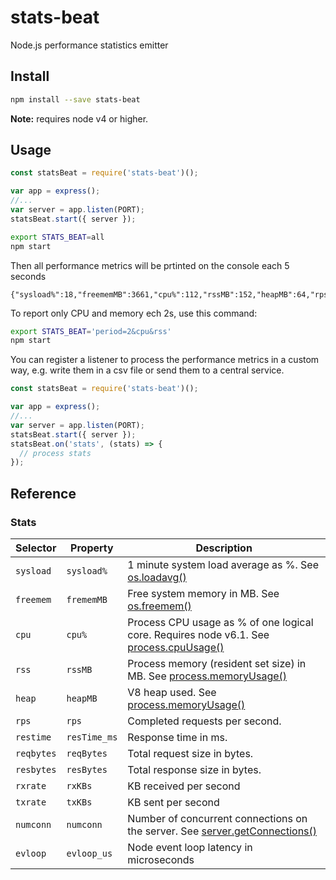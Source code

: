 # stats-beat
Node.js performance statistics emitter

## Install

```sh
npm install --save stats-beat
```

**Note:** requires node v4 or higher.

## Usage

```js
const statsBeat = require('stats-beat')();

var app = express();
//...
var server = app.listen(PORT);
statsBeat.start({ server });
```

```sh
export STATS_BEAT=all
npm start
```

Then all performance metrics will be prtinted on the console each 5 seconds
```
{"sysload%":18,"freememMB":3661,"cpu%":112,"rssMB":152,"heapMB":64,"rps":3149,"resTime_ms":20.887753158529616,"reqBytes":116,"resBytes":114849,"rxKBs":365,"txKBs":361653,"numconn":80,"evloop_us":6646}
```

To report only CPU and memory ech 2s, use this command:
```sh
export STATS_BEAT='period=2&cpu&rss'
npm start
```

You can register a listener to process the performance metrics in a custom way, 
e.g. write them in a csv file or send them to a central service.

```js
const statsBeat = require('stats-beat')();

var app = express();
//...
var server = app.listen(PORT);
statsBeat.start({ server });
statsBeat.on('stats', (stats) => {
  // process stats
});
```

## Reference

### Stats

| Selector   | Property     | Description                            |
|------------|--------------|----------------------------------------|
| `sysload`  | `sysload%`   | 1 minute system load average as %. See [os.loadavg()](https://nodejs.org/api/os.html#os_os_loadavg) |
| `freemem`  | `frememMB`   | Free system memory in MB. See [os.freemem()](https://nodejs.org/api/os.html#os_os_freemem) |
| `cpu`      | `cpu%`       | Process CPU usage as % of one logical core. Requires node v6.1. See [process.cpuUsage()](https://nodejs.org/api/process.html#process_process_cpuusage_previousvalue) |
| `rss`      | `rssMB`      | Process memory (resident set size) in MB. See [process.memoryUsage()](https://nodejs.org/api/process.html#process_process_memoryusage) |
| `heap`     | `heapMB`     | V8 heap used. See [process.memoryUsage()](https://nodejs.org/api/process.html#process_process_memoryusage) |
| `rps`      | `rps`        | Completed requests per second. |
| `restime`  | `resTime_ms` | Response time in ms. |
| `reqbytes` | `reqBytes`   | Total request size in bytes. |
| `resbytes` | `resBytes`   | Total response size in bytes. |
| `rxrate`   | `rxKBs`      | KB received per second |
| `txrate`   | `txKBs`      | KB sent per second |
| `numconn`  | `numconn`    | Number of concurrent connections on the server. See [server.getConnections()](https://nodejs.org/api/net.html#net_server_getconnections_callback) |
| `evloop`   | `evloop_us`  | Node event loop latency in microseconds |
